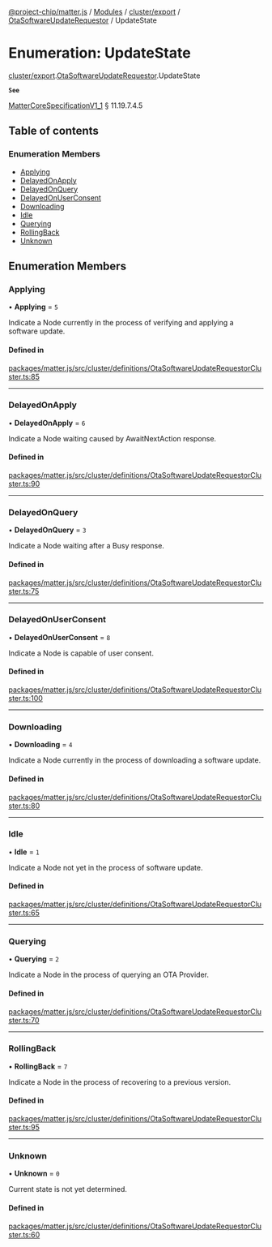 [@project-chip/matter.js](../README.md) / [Modules](../modules.md) / [cluster/export](../modules/cluster_export.md) / [OtaSoftwareUpdateRequestor](../modules/cluster_export.OtaSoftwareUpdateRequestor.md) / UpdateState

# Enumeration: UpdateState

[cluster/export](../modules/cluster_export.md).[OtaSoftwareUpdateRequestor](../modules/cluster_export.OtaSoftwareUpdateRequestor.md).UpdateState

**`See`**

[MatterCoreSpecificationV1_1](../interfaces/spec_export.MatterCoreSpecificationV1_1.md) § 11.19.7.4.5

## Table of contents

### Enumeration Members

- [Applying](cluster_export.OtaSoftwareUpdateRequestor.UpdateState.md#applying)
- [DelayedOnApply](cluster_export.OtaSoftwareUpdateRequestor.UpdateState.md#delayedonapply)
- [DelayedOnQuery](cluster_export.OtaSoftwareUpdateRequestor.UpdateState.md#delayedonquery)
- [DelayedOnUserConsent](cluster_export.OtaSoftwareUpdateRequestor.UpdateState.md#delayedonuserconsent)
- [Downloading](cluster_export.OtaSoftwareUpdateRequestor.UpdateState.md#downloading)
- [Idle](cluster_export.OtaSoftwareUpdateRequestor.UpdateState.md#idle)
- [Querying](cluster_export.OtaSoftwareUpdateRequestor.UpdateState.md#querying)
- [RollingBack](cluster_export.OtaSoftwareUpdateRequestor.UpdateState.md#rollingback)
- [Unknown](cluster_export.OtaSoftwareUpdateRequestor.UpdateState.md#unknown)

## Enumeration Members

### Applying

• **Applying** = ``5``

Indicate a Node currently in the process of verifying and applying a software update.

#### Defined in

[packages/matter.js/src/cluster/definitions/OtaSoftwareUpdateRequestorCluster.ts:85](https://github.com/project-chip/matter.js/blob/3adaded6/packages/matter.js/src/cluster/definitions/OtaSoftwareUpdateRequestorCluster.ts#L85)

___

### DelayedOnApply

• **DelayedOnApply** = ``6``

Indicate a Node waiting caused by AwaitNextAction response.

#### Defined in

[packages/matter.js/src/cluster/definitions/OtaSoftwareUpdateRequestorCluster.ts:90](https://github.com/project-chip/matter.js/blob/3adaded6/packages/matter.js/src/cluster/definitions/OtaSoftwareUpdateRequestorCluster.ts#L90)

___

### DelayedOnQuery

• **DelayedOnQuery** = ``3``

Indicate a Node waiting after a Busy response.

#### Defined in

[packages/matter.js/src/cluster/definitions/OtaSoftwareUpdateRequestorCluster.ts:75](https://github.com/project-chip/matter.js/blob/3adaded6/packages/matter.js/src/cluster/definitions/OtaSoftwareUpdateRequestorCluster.ts#L75)

___

### DelayedOnUserConsent

• **DelayedOnUserConsent** = ``8``

Indicate a Node is capable of user consent.

#### Defined in

[packages/matter.js/src/cluster/definitions/OtaSoftwareUpdateRequestorCluster.ts:100](https://github.com/project-chip/matter.js/blob/3adaded6/packages/matter.js/src/cluster/definitions/OtaSoftwareUpdateRequestorCluster.ts#L100)

___

### Downloading

• **Downloading** = ``4``

Indicate a Node currently in the process of downloading a software update.

#### Defined in

[packages/matter.js/src/cluster/definitions/OtaSoftwareUpdateRequestorCluster.ts:80](https://github.com/project-chip/matter.js/blob/3adaded6/packages/matter.js/src/cluster/definitions/OtaSoftwareUpdateRequestorCluster.ts#L80)

___

### Idle

• **Idle** = ``1``

Indicate a Node not yet in the process of software update.

#### Defined in

[packages/matter.js/src/cluster/definitions/OtaSoftwareUpdateRequestorCluster.ts:65](https://github.com/project-chip/matter.js/blob/3adaded6/packages/matter.js/src/cluster/definitions/OtaSoftwareUpdateRequestorCluster.ts#L65)

___

### Querying

• **Querying** = ``2``

Indicate a Node in the process of querying an OTA Provider.

#### Defined in

[packages/matter.js/src/cluster/definitions/OtaSoftwareUpdateRequestorCluster.ts:70](https://github.com/project-chip/matter.js/blob/3adaded6/packages/matter.js/src/cluster/definitions/OtaSoftwareUpdateRequestorCluster.ts#L70)

___

### RollingBack

• **RollingBack** = ``7``

Indicate a Node in the process of recovering to a previous version.

#### Defined in

[packages/matter.js/src/cluster/definitions/OtaSoftwareUpdateRequestorCluster.ts:95](https://github.com/project-chip/matter.js/blob/3adaded6/packages/matter.js/src/cluster/definitions/OtaSoftwareUpdateRequestorCluster.ts#L95)

___

### Unknown

• **Unknown** = ``0``

Current state is not yet determined.

#### Defined in

[packages/matter.js/src/cluster/definitions/OtaSoftwareUpdateRequestorCluster.ts:60](https://github.com/project-chip/matter.js/blob/3adaded6/packages/matter.js/src/cluster/definitions/OtaSoftwareUpdateRequestorCluster.ts#L60)
